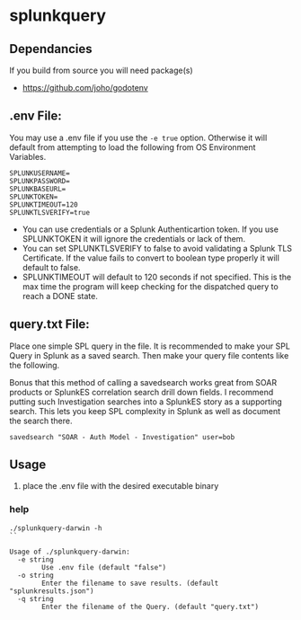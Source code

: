 # splunkquery

## Dependancies
If you build from source you will need package(s)
* https://github.com/joho/godotenv

## .env File:
You may use a .env file if you use the `-e true` option. Otherwise it will default from attempting to load the following from OS Environment Variables.

```
SPLUNKUSERNAME=
SPLUNKPASSWORD=
SPLUNKBASEURL=
SPLUNKTOKEN=
SPLUNKTIMEOUT=120
SPLUNKTLSVERIFY=true
```

* You can use credentials or a Splunk Authenticartion token. If you use SPLUNKTOKEN it will ignore the credentials or lack of them.
* You can set SPLUNKTLSVERIFY to false to avoid validating a Splunk TLS Certificate. If the value fails to convert to boolean type properly it will default to false.
* SPLUNKTIMEOUT will default to 120 seconds if not specified. This is the max time the program will keep checking for the dispatched query to reach a DONE state.

## query.txt File:

Place one simple SPL query in the file.
It is recommended to make your SPL Query in Splunk as a saved search. Then make your query file contents like the following.

Bonus that this method of calling a savedsearch works great from SOAR products or SplunkES correlation search drill down fields. I recommend putting such Investigation searches into a SplunkES story as a supporting search. This lets you keep SPL complexity in Splunk as well as document the search there.

```
savedsearch "SOAR - Auth Model - Investigation" user=bob
```

## Usage

1. place the .env file with the desired executable binary

### help
```
./splunkquery-darwin -h
``

Usage of ./splunkquery-darwin:
  -e string
        Use .env file (default "false")
  -o string
        Enter the filename to save results. (default "splunkresults.json")
  -q string
        Enter the filename of the Query. (default "query.txt")
